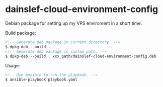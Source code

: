 # dainslef-cloud-environment-config
Debian package for setting up my VPS enviroment in a short time.

Build package:

```html
<!-- Generate deb package in current directory. -->
$ dpkg-deb --build .
<!-- Generate deb package in custom path. -->
$ dpkg-deb --build . xxx_path/dainslef-cloud-environment-config.deb
```

Usage:

```html
<!-- Use Ansible to run the playbook. -->
$ ansible-playbook playbook.yaml
```
